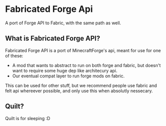 # Fabricated Forge Api
A port of Forge API to Fabric, with the same path as well.

## What is Fabricated Forge API?
Fabricated Forge API is a port of MinecraftForge's api, meant for use for one of these:
- A mod that wants to abstract to run on both forge and fabric, but doesn't want to require some huge dep like architecury api.
- Our eventual compat layer to run forge mods on fabric.

This can be used for other stuff, but we recommend people use fabric and felt api whereever possible, and only use this when absolutly nessecary.

## Quilt?
Quilt is for sleeping :D
